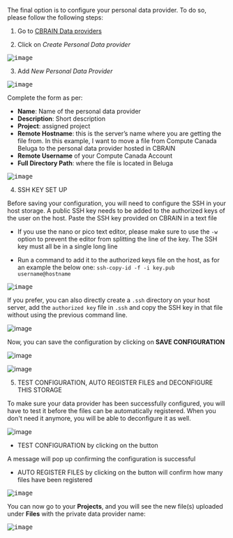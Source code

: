 The final option is to configure your personal data provider. To do so, please follow the following steps:

1. Go to [CBRAIN Data providers](https://portal.neurohub.ca/data_providers) 
 
2. Click on _Create Personal Data provider_

<kbd>![image](https://github.com/aces/cbrain/assets/115739667/8e148428-41a3-49cd-b954-f6cac51ca4e9)</kbd>

3. Add _New Personal Data Provider_

<kbd>![image](https://github.com/aces/cbrain/assets/115739667/fa1aae20-3192-4efa-a7bb-f5bc6ce29790)</kbd>

Complete the form as per:

* **Name**: Name of the personal data provider
* **Description**: Short description
* **Project**: assigned project
* **Remote Hostname**: this is the server’s name where you are getting the file from. 
In this example, I want to move a file from Compute Canada Beluga to the personal data provider hosted in CBRAIN
* **Remote Username** of your Compute Canada Account
* **Full Directory Path**: where the file is located in Beluga

<kbd>![image](https://github.com/aces/cbrain/assets/115739667/260bb98c-19bd-494b-813a-fa9e15d75e68)</kbd>

4. SSH KEY SET UP

Before saving your configuration, you will need to configure the SSH in your host storage.
A public SSH key needs to be added to the authorized keys of the user on the host. Paste the SSH key provided on CBRAIN in a text file 

* If you use the nano or pico text editor, please make sure to use the
`-w`
option to prevent the editor from splitting the line of the key. The SSH key must all be in a single long line

* Run a command to add it to the authorized keys file on the host, as for an example the below one:
`ssh-copy-id -f -i key.pub username@hostname`

<kbd>![image](https://github.com/xmpham/CBRAIN_USERGUIDE_PXM/assets/115739667/addd7584-54ee-4df9-9e84-14b32618c1c5)</kbd>

If you prefer, you can also directly create a `.ssh` directory on your host server, add the `authorized key` file in `.ssh` and copy the SSH key in that file without using the previous command line.

![image](https://user-images.githubusercontent.com/115739667/234660916-06c5ba4c-3c7b-4570-b8cd-1dc5a39521b5.png)

Now, you can save the configuration by clicking on **SAVE CONFIGURATION**

![image](https://user-images.githubusercontent.com/115739667/234661034-d1882ecf-0371-452b-9123-6c42b0618c4d.png)

![image](https://user-images.githubusercontent.com/115739667/234661086-d9398b5b-0df2-445b-860a-bba5c34cfe49.png)
 
5. TEST CONFIGURATION, AUTO REGISTER FILES and DECONFIGURE THIS STORAGE

To make sure your data provider has been successfully configured, you will have to test it before the files can be automatically registered. When you don't need it anymore, you will be able to deconfigure it as well.

![image](https://github.com/xmpham/CBRAIN_USERGUIDE_PXM/assets/115739667/70c1e57f-d2b8-451c-97c1-f9d0677c4070)

* TEST CONFIGURATION by clicking on the button
 
A message will pop up confirming the configuration is successful

* AUTO REGISTER FILES by clicking on the button will confirm  how many files have been registered

<kbd>![image](https://github.com/xmpham/CBRAIN_USERGUIDE_PXM/assets/115739667/0145db66-180f-4549-9347-3334ef3b2d40)</kbd>

You can now go to your **Projects**, and you will see the new file(s) uploaded under **Files** with the private data provider name:

<kbd>![image](https://github.com/xmpham/CBRAIN_USERGUIDE_PXM/assets/115739667/ac5d3bfd-0243-4869-b027-52c79246adbc)</kbd>